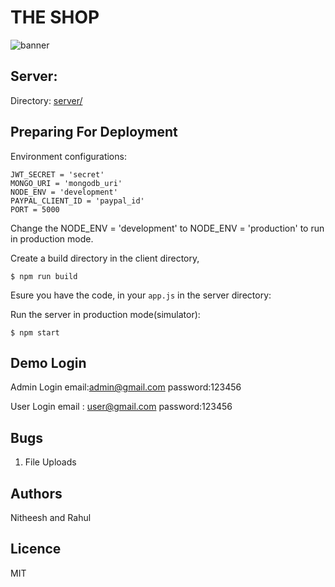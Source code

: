 # THE SHOP

![banner](airshopNext.png)

## Server:

Directory: [server/](/server/)



## Preparing For Deployment

Environment configurations:

```env
JWT_SECRET = 'secret'
MONGO_URI = 'mongodb_uri'
NODE_ENV = 'development'
PAYPAL_CLIENT_ID = 'paypal_id'
PORT = 5000
```

Change the NODE_ENV = 'development' to NODE_ENV = 'production' to run in production mode.

Create a build directory in the client directory,

    $ npm run build

Esure you have the code, in your `app.js` in the server directory:

Run the server in production mode(simulator):

    $ npm start

## Demo Login

Admin Login
  email:admin@gmail.com
  password:123456

User Login
   email : user@gmail.com
   password:123456



## Bugs

1. File Uploads

## Authors
Nitheesh and Rahul

## Licence

MIT



